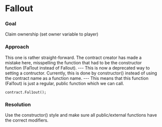 # Fallout

### Goal
Claim ownership (set owner variable to player)

### Approach
This one is rather straight-forward. The contract creator has made a mistake here, misspelling the function that had to be the constructor function (Fal1out instead of Fallout). --- This is now a deprecated way to setting a contructor. Currently, this is done by constructor() instead of using the contract name as a function name. --- This means that this function (Fal1out) is just a regular, public function which we can call.

```
contract.Fal1out();
``` 

### Resolution
Use the constructor() style and make sure all public/external functions have the correct modifiers.